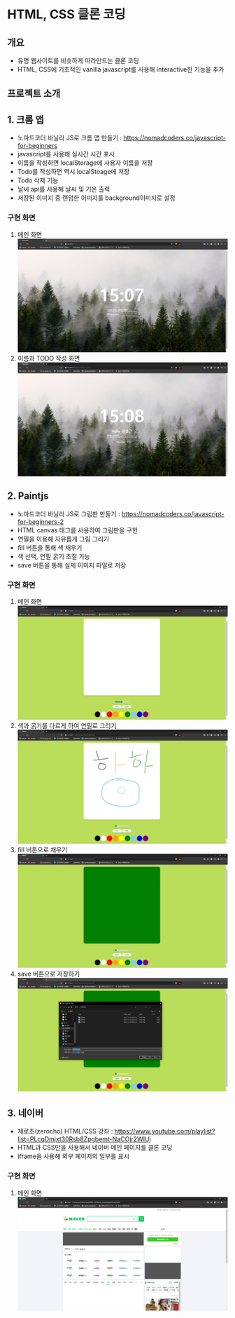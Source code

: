 # HTML, CSS 클론 코딩

## 개요

- 유명 웹사이트를 비슷하게 따라만드는 클론 코딩
- HTML, CSS에 기초적인 vanilla javascript를 사용해 interactive한 기능을 추가

## 프로젝트 소개

## 1. 크롬 앱

- 노마드코더 바닐라 JS로 크롬 앱 만들기 : https://nomadcoders.co/javascript-for-beginners
- javascript를 사용해 실시간 시간 표시
- 이름을 작성하면 localStorage에 사용자 이름을 저장
- Todo를 작성하면 역시 localStoage에 저장
- Todo 삭제 기능
- 날씨 api를 사용해 날씨 및 기온 출력
- 저장된 이미지 중 랜덤한 이미지를 background이미지로 설정

### 구현 화면

1. 메인 화면
   ![사진](./image/c1.PNG)
2. 이름과 TODO 작성 화면
   ![사진](./image/c2.PNG)

## 2. Paintjs

- 노마드코더 바닐라 JS로 그림판 만들기 : https://nomadcoders.co/javascript-for-beginners-2
- HTML canvas 태그를 사용하여 그림판을 구현
- 연필을 이용해 자유롭게 그림 그리기
- fill 버튼을 통해 색 채우기
- 색 선택, 연필 굵기 조절 가능
- save 버튼을 통해 실제 이미지 파일로 저장

### 구현 화면

1. 메인 화면
   ![사진](./image/p1.PNG)
2. 색과 굵기를 다르게 하여 연필로 그리기
   ![사진](./image/p2.PNG)
3. fill 버튼으로 채우기
   ![사진](./image/p3.PNG)
4. save 버튼으로 저장하기
   ![사진](./image/p4.PNG)

## 3. 네이버

- 제로초(zerocho) HTML/CSS 강좌 : https://www.youtube.com/playlist?list=PLcqDmjxt30Rsb8Zpgbemt-NaCOjr2WIUj
- HTML과 CSS만을 사용해서 네이버 메인 페이지를 클론 코딩
- iframe을 사용해 외부 페이지의 일부를 표시

### 구현 화면

1. 메인 화면
   ![사진](./image/n1.PNG)
